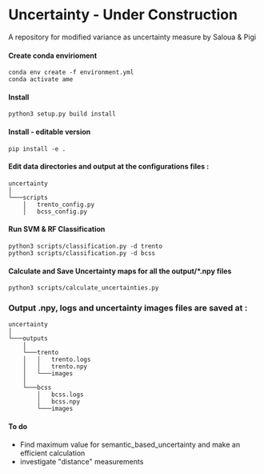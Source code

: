 # Uncertainty - Under Construction
A repository for modified variance as uncertainty measure
by Saloua & Pigi

#### Create conda envirioment
```
conda env create -f environment.yml
conda activate ame
```

#### Install
```
python3 setup.py build install
```
#### Install - editable version
```
pip install -e .
```

#### Edit data directories and output at the configurations files :

```
uncertainty
│   
└───scripts
    │   trento_config.py
    │   bcss_config.py
```



#### Run SVM & RF Classification
```
python3 scripts/classification.py -d trento
python3 scripts/classification.py -d bcss
```

#### Calculate and Save Uncertainty maps for all the output/*.npy files
```
python3 scripts/calculate_uncertainties.py
```

### Output .npy, logs and uncertainty images files are saved at :

```
uncertainty
│   
└───outputs
    │   
    └───trento
    │   │   trento.logs
    │   │   trento.npy
    │   └───images
    │   
    └───bcss
        │   bcss.logs
        │   bcss.npy
        └───images
```

#### To do
 - Find maximum value for semantic_based_uncertainty and make an efficient calculation
 - investigate "distance" measurements 
